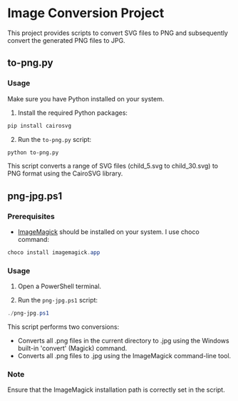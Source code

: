 # Image Conversion Project

This project provides scripts to convert SVG files to PNG and subsequently convert the generated PNG files to JPG.

## to-png.py

### Usage

Make sure you have Python installed on your system.

1. Install the required Python packages:

```bash
pip install cairosvg
```

2. Run the `to-png.py` script:

```bash
python to-png.py
```

This script converts a range of SVG files (child_5.svg to child_30.svg) to PNG format using the CairoSVG library.

## png-jpg.ps1

### Prerequisites

- [ImageMagick](https://imagemagick.org/) should be installed on your system. I use choco command:
```powershell
choco install imagemagick.app
```

### Usage

1. Open a PowerShell terminal.

2. Run the `png-jpg.ps1` script:

```powershell
./png-jpg.ps1
```

This script performs two conversions:
   - Converts all .png files in the current directory to .jpg using the Windows built-in 'convert' (Magick) command.
   - Converts all .png files to .jpg using the ImageMagick command-line tool.

### Note

Ensure that the ImageMagick installation path is correctly set in the script.
